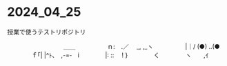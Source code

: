 # 2024_04_25
授業で使うテストリポジトリ

　　　　　　　　　 ＿＿
　　　　　ｎ:　.／　 _, ,_ヽ
　　　　　|｜/ (●) ..(●
　　　　ｆ｢| |^ﾄ、　,-=‐　i
　　　　|: ::　 ! }　　　　 く
　　　　ヽ　　,ｲ
